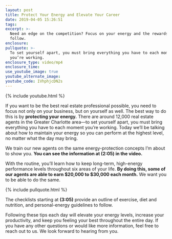 ```yaml
---
layout: post
title: Protect Your Energy and Elevate Your Career
date: 2019-04-05 15:26:51
tags:
excerpt: >-
  Need an edge on the competition? Focus on your energy and the rewards will
  follow.
enclosure:
pullquote: >-
  To set yourself apart, you must bring everything you have to each moment
  you’re working.
enclosure_type: video/mp4
enclosure_time:
use_youtube_image: true
youtube_alternate_image:
youtube_code: IVhphjcDN2s
---
```


{% include youtube.html %}

If you want to be the best real estate professional possible, you need to focus not only on your business, but on yourself as well. The best way to do this is by **protecting your energy.** There are around 12,000 real estate agents in the Greater Charlotte area—to set yourself apart, you must bring everything you have to each moment you’re working. Today we’ll be talking about how to maintain your energy so you can perform at the highest level, no matter what the day may bring.

We train our new agents on the same energy-protection concepts I’m about to show you. **You can see the information at (2:05) in the video.**

With the routine, you’ll learn how to keep long-term, high-energy performance levels throughout six areas of your life. **By doing this, some of our agents are able to earn $20,000 to $30,000 each month.** We want you to be able to do the same.

{% include pullquote.html %}

The checklists starting at **(3:05)** provide an outline of exercise, diet and nutrition, and personal-energy guidelines to follow.&nbsp;

Following these tips each day will elevate your energy levels, increase your productivity, and keep you feeling your best throughout the entire day. If you have any other questions or would like more information, feel free to reach out to us. We look forward to hearing from you.<br>&nbsp;